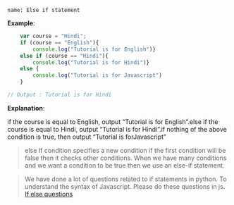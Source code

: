 ```ngMeta
name: Else if statement
```

**Example**:
```javascript
    var course = "Hindi";
    if (course == "English"){
        console.log("Tutorial is for English")}
    else if (course == "Hindi"){
        console.log("Tutorial is for Hindi")}
    else {
        console.log("Tutorial is for Javascript")
    }

// Output : Tutorial is for Hindi

```

**Explanation**:

if the course is equal to English, output “Tutorial is for English”.else if the course is equal to Hindi, output “Tutorial is for Hindi”.if nothing of the above condition is true, then output “Tutorial is forJavascript”


> else If condition specifies a new condition if the first condition will be  false then it checks other conditions. When we have many conditions and we want a condition to be true then we use an else-if statement.


> We have done a lot of questions related to if statements in python. To understand the syntax of Javascript. Please do these questions in js. [If else questions](https://merakilearn.org/course/93/exercise/2169)
